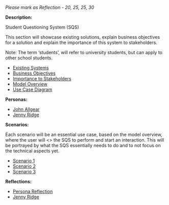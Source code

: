 *Please mark as Reflection - 20, 25, 25, 30*

**Description:**

Student Questioning System (SQS)

This section will showcase existing solutions, explain business objectives for a solution and explain the importance of this system to stakeholders. 

Note: The term ‘students’, will refer to university students, but can apply to other school students.

*  [Existing Systems](https://gitlab.ecs.vuw.ac.nz/andrewelli/swen-303/-/wikis/Description/Existing-Systems)
*  [Business Objectives](https://gitlab.ecs.vuw.ac.nz/andrewelli/swen-303/-/wikis/Description/Business-Objectives)
*  [Importance to Stakeholders](https://gitlab.ecs.vuw.ac.nz/andrewelli/swen-303/-/wikis/Description/Importance-to-stakeholders)
*  [Model Overview](https://gitlab.ecs.vuw.ac.nz/andrewelli/swen-303/-/wikis/Description/Model-Overview)
*  [Use Case Diagram](https://gitlab.ecs.vuw.ac.nz/andrewelli/swen-303/-/wikis/Description/Use-Case-Diagram)

**Personas:**
*  [John Allgear](https://gitlab.ecs.vuw.ac.nz/andrewelli/swen-303/-/wikis/Personas/John-Allgear)
*  [Jenny Ridge](https://gitlab.ecs.vuw.ac.nz/andrewelli/swen-303/-/wikis/Personas/Jenny-Ridge)

**Scenarios:**

Each scenario will be an essential use case, based on the model overview, where the user will <<choose>> the SQS to perform and start an interaction. This will be portrayed by what the SQS essentially needs to do and to not focus on the technical aspects yet.
*  [Scenario 1](https://gitlab.ecs.vuw.ac.nz/andrewelli/swen-303/-/wikis/Scenarios/Scenario-1)
*  [Scenario 2](https://gitlab.ecs.vuw.ac.nz/andrewelli/swen-303/-/wikis/Scenarios/Scenario-2)
*  [Scenario 3](https://gitlab.ecs.vuw.ac.nz/andrewelli/swen-303/-/wikis/Scenarios/Scenario-3)

**Reflections:**
*  [Persona Reflection](https://gitlab.ecs.vuw.ac.nz/andrewelli/swen-303/-/wikis/Reflections/Persona-Reflection)
*  [Jenny Ridge](https://gitlab.ecs.vuw.ac.nz/andrewelli/swen-303/-/wikis/Reflections/Scenario-Reflection)